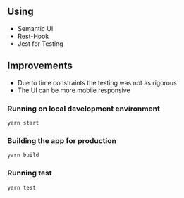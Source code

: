 ## Using

- Semantic UI 
- Rest-Hook
- Jest for Testing

## Improvements

- Due to time constraints the testing was not as rigorous
- The UI can be more mobile responsive

### Running on local development environment

```yarn start```

### Building the app for production

```yarn build```

### Running test

```yarn test```
